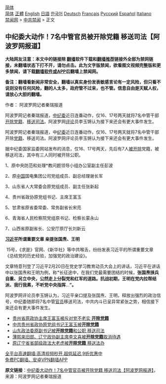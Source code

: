  <!-- 面包屑导航 --> <div class="breadcrumb"><!-- GTranslate: https://gtranslate.io/ -->  <div class="switcher notranslate">  <div class="selected">  <a href="#" onclick="return false;"> 简体</a>  </div>  <div class="option">  <a href="https://www.bannedbook.org" onclick="doGTranslate('zh-CN|zh-CN');jQuery('div.switcher div.selected a').html(jQuery(this).html());return false;" title="简体中文" class="nturl selected"> 简体</a>  <a href="https://www.bannedbook.org/zh-tw/" onclick="doGTranslate('zh-CN|zh-TW');jQuery('div.switcher div.selected a').html(jQuery(this).html());return false;" title="繁體中文" class="nturl"> 正體</a>  <a href="https://www.bannedbook.org/en/" onclick="doGTranslate('zh-CN|en');jQuery('div.switcher div.selected a').html(jQuery(this).html());return false;" title="English" class="nturl"> English</a>  <a href="https://www.bannedbook.org/ja/" onclick="doGTranslate('zh-CN|ja');jQuery('div.switcher div.selected a').html(jQuery(this).html());return false;" title="日本語" class="nturl"> 日語</a>  <a href="https://www.bannedbook.org/ko/" onclick="doGTranslate('zh-CN|ko');jQuery('div.switcher div.selected a').html(jQuery(this).html());return false;" title="한국어" class="nturl"> 한국어</a>  <a href="https://www.bannedbook.org/de/" onclick="doGTranslate('zh-CN|de');jQuery('div.switcher div.selected a').html(jQuery(this).html());return false;" title="Deutsch" class="nturl"> Deutsch</a>  <a href="https://www.bannedbook.org/fr/" onclick="doGTranslate('zh-CN|fr');jQuery('div.switcher div.selected a').html(jQuery(this).html());return false;" title="Français" class="nturl"> Français</a>  <a href="https://www.bannedbook.org/ru/" onclick="doGTranslate('zh-CN|ru');jQuery('div.switcher div.selected a').html(jQuery(this).html());return false;" title="Русский" class="nturl"> Русский</a>  <a href="https://www.bannedbook.org/es/" onclick="doGTranslate('zh-CN|es');jQuery('div.switcher div.selected a').html(jQuery(this).html());return false;" title="Español" class="nturl"> Español</a>  <a href="https://www.bannedbook.org/it/" onclick="doGTranslate('zh-CN|it');jQuery('div.switcher div.selected a').html(jQuery(this).html());return false;" title="Italiano" class="nturl"> Italiano</a>  </div>  </div>      <div class='breadcrumb-sub'><!-- Breadcrumb NavXT 6.3.0 --> <a href="https://www.bannedbook.org/" class="home">禁闻网</a> &gt; <a href="https://www.bannedbook.org/bnews/cbnews/" class="category">中共禁闻</a> &gt; 正文</div></div><h2>中纪委大动作！7名中管官员被开除党籍 移送司法【阿波罗网报道】</h2> <p class="notice"><b>大陆网友注意：本文中的链接除 <a href="https://github.com/bannedbook/fanqiang" >翻墙</a>软件下载和<a href="https://github.com/killgcd/justmysocks/blob/master/README.md">翻墙推荐</a>链接外全部为禁网链接，未翻墙状态下打不开，请勿点击。此为文字版禁闻，欲看图文视频完整版和更多禁闻，请下载<a href="https://github.com/bannedbook/fanqiang">翻墙软件或APP</a>后翻墙上禁闻网。</p><p>备注：翻墙看新闻非常安全，翻墙以真实身份发表敏感言论有一定风险，但只看不说则没有任何风险，翻的人太多，政府管不过来，也不管。信息自由是天赋人权，请放心大胆的翻墙。</b></p>  <div class="entry"> <p>作者： 阿波罗网记者秦瑞报道</p> <p id="summary">阿波罗网记者秦瑞报道，<a href="https://www.bannedbook.org/bnews/tag/%e4%b8%ad%e7%ba%aa%e5%a7%94/" class="st_tag internal_tag" rel="tag" title="标签 中纪委 下的日志">中纪委</a>近日连番动作，仅16、17号两天就将7名中管干部<a href="https://www.bannedbook.org/bnews/tag/%e5%bc%80%e9%99%a4%e5%85%9a%e7%b1%8d/" class="st_tag internal_tag" rel="tag" title="标签 开除党籍 下的日志">开除党籍</a>、<a href="https://www.bannedbook.org/bnews/tag/%E7%A7%BB%E9%80%81%E5%8F%B8%E6%B3%95/" class="st_tag internal_tag" rel="tag" title="标签 移送司法 下的日志">移送司法</a>。阿波罗网<span class='wp_keywordlink_affiliate'><a href="https://www.bannedbook.org/bnews/comments/" title="新闻评论" target="_blank">评论</a></span>员李玉锵认为接下来还会有更大事件发生。</p> <p>阿波罗网记者秦瑞报道，中<a href="https://www.bannedbook.org/bnews/tag/%e7%ba%aa%e5%a7%94/" class="st_tag internal_tag" rel="tag" title="标签 纪委 下的日志">纪委</a>近日连番动作，仅16、17号两天就将7名中管干部开除<a href="https://www.bannedbook.org/bnews/tag/%E5%85%9A%E7%B1%8D/" class="st_tag internal_tag" rel="tag" title="标签 党籍 下的日志">党籍</a>、移送司法。阿波罗网评论员李玉锵认为接下来还会有更大事件发生。</p> <p>据中纪委国家监委网站发布的消息，仅16、17号两天，先后有7人<a href="https://www.bannedbook.org/bnews/tag/%E8%A2%AB%E5%BC%80%E9%99%A4/" class="st_tag internal_tag" rel="tag" title="标签 被开除 下的日志">被开除</a>党籍，被移送司法，其中有三人同时被开除公职。</p>  <p>1、原中央防范和处理*教问题领导小组办公室副主任彭波&nbsp;</p> <p>2、原<span class='wp_keywordlink_affiliate'><a href="https://www.bannedbook.org/" title="中国" target="_blank">中国</a></span>国电集团公司党组成员、副总经理谢长军&nbsp;</p> <p>3、山东省人大常委会原党组成员、副主任张新起&nbsp;</p> <p>4、贵州省政协原党组书记、主席王富玉&nbsp;</p>  <p>5、甘肃省原省委常委、常务副省长宋亮&nbsp;</p> <p>6、青海省人民检察院党组原书记、检察长蒙永山&nbsp;</p> <p>7、山西省原副省长、公安厅原厅长刘新云&nbsp;</p> <p><strong><a href="https://www.bannedbook.org/bnews/tag/%e4%b9%a0%e8%bf%91%e5%b9%b3/" class="st_tag internal_tag" rel="tag" title="标签 习近平 下的日志">习近平</a>所谓重要文章 亲提张国焘、王明</strong></p>  <p>&nbsp;15号，《求是》官网、《新华社》等中共喉舌，纷纷发表习近平的所谓重要文章《总结党的历史经验，加强党的政治建设》。</p> <p>文章特意刊登了习近平2月20日在党史学习教育动员大会上的讲话，习近平在讲话中以张国焘和王明为例，称<strong>“</strong>长征途中，在我们党最需要团结的时候，<strong>张国焘挟兵自重、另立中央，公然走上分裂党和红军的道路。抗战初期，王明在党内拉帮结派、我行我素，不听党中央指挥</strong>&#8230;<strong>”。</strong></p> <p>阿波罗网评论员李玉锵认为，习近平亲口提及张国焘、王明，释放出强烈的政治信号，中纪委随即将7名中管<a href="https://www.bannedbook.org/bnews/tag/%E5%AE%98%E5%91%98/" class="st_tag internal_tag" rel="tag" title="标签 官员 下的日志">官员</a>移送司法，中共内斗已呈异常紧张之势，相信接下来还会有更大事件发生。</p> <ul class='op-related-articles' title='相关阅读'> <li><a href='https://www.bannedbook.org/bnews/headline/20210816/1607408.html' target='_blank'>贵州省原政协主席王富玉被斥对党不老实 <b>开除党籍</b></a></li> <li><a href='https://www.bannedbook.org/bnews/baitai/20210816/1607342.html' target='_blank'>中共贵州省政协原党组书记王富玉被<b>开除党籍</b></a></li> <li><a href='https://www.bannedbook.org/bnews/cbnews/20210813/1605619.html' target='_blank'>山东政法委原副书记被<b>开除党籍</b>和公职 移送司法</a></li> <li><a href='https://www.bannedbook.org/bnews/worldnews/20210728/1595324.html' target='_blank'>薄熙来旧部、辽宁政协副主席李文喜被<b>开除党籍</b>取消待遇</a></li> <li><a href='https://www.bannedbook.org/bnews/cnnews/20210727/1595098.html' target='_blank'>原辽宁省省部级政法大老虎被<b>开除党籍</b> 移送法办</a></li> </ul> <p class="texttj"> <a href="https://github.com/bannedbook/fanqiang/wiki/V2ray%E6%9C%BA%E5%9C%BA" target="_blank">全平台高速翻墙:高清视频秒开,超低延迟,9折优惠中</a><br/> <a href="https://github.com/bannedbook/fanqiang/wiki/%E7%A6%81%E9%97%BB%E7%BD%91%E5%AE%89%E5%8D%93%E7%BF%BB%E5%A2%99%E6%96%B0%E9%97%BBAPP" target="_blank">免费PC翻墙、安卓VPN翻墙APP</a></p> <p> <b>原文链接</b>：<a class="src_link" href="https://www.aboluowang.com/2021/0817/1633869.html" target="_blank">中纪委大动作！7名中管官员被开除党籍 移送司法【阿波罗网报道】</a>，来源：阿波罗网记者秦瑞报道 </p><a name='sharetosocial'></a>  <div style="margin-bottom:5px;padding-bottom:5px;clear:both"> <div id="archive-pix-1" class="banner-ads"> <!-- AuctionX Display platform tag START --> <div id="26318x728x90x621x_ADSLOT2" clicktrack="%%CLICK_URL_ESC%%"></div> <!-- AuctionX Display platform tag END --> </div> <div id="archive-pix-2" class="banner-ads"> <!-- AuctionX Display platform tag START --> <div id="26315x300x250x621x_ADSLOT2" clicktrack="%%CLICK_URL_ESC%%"></div> <!-- AuctionX Display platform tag END --> </div> </div>  <div id="archive-pix-1" class="banner-ads"> <!-- AuctionX Display platform tag START --> <div id="26318x728x90x621x_ADSLOT3" clicktrack="%%CLICK_URL_ESC%%"></div> <!-- AuctionX Display platform tag END --> </div> </div><!--END ENTRY--> 